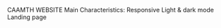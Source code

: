 CAAMTH WEBSITE 
    Main Characteristics:
                    Responsive 
                    Light & dark mode
                    Landing page 
                    
